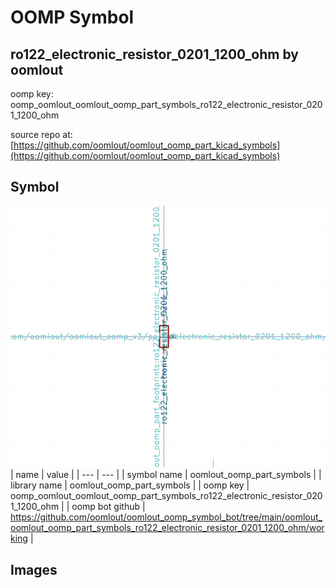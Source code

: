 # OOMP Symbol  
## ro122_electronic_resistor_0201_1200_ohm  by oomlout  
  
oomp key: oomp_oomlout_oomlout_oomp_part_symbols_ro122_electronic_resistor_0201_1200_ohm  
  
source repo at: [https://github.com/oomlout/oomlout_oomp_part_kicad_symbols](https://github.com/oomlout/oomlout_oomp_part_kicad_symbols)  
## Symbol  
  
[![working.png](working_600.png)](working.png)  
| name | value | 
| --- | --- | 
| symbol name | oomlout_oomp_part_symbols | 
| library name | oomlout_oomp_part_symbols | 
| oomp key | oomp_oomlout_oomlout_oomp_part_symbols_ro122_electronic_resistor_0201_1200_ohm | 
| oomp bot github | https://github.com/oomlout/oomlout_oomp_symbol_bot/tree/main/oomlout_oomlout_oomp_part_symbols_ro122_electronic_resistor_0201_1200_ohm/working | 
## Images  
